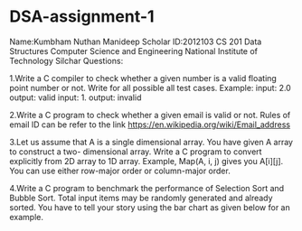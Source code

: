 # DSA-assignment-1
Name:Kumbham Nuthan Manideep Scholar ID:2012103 CS 201 Data Structures Computer Science and Engineering National Institute of Technology Silchar Questions:

1.Write a C compiler to check whether a given number is a valid floating point number or not. Write for all possible all test cases. Example: input: 2.0 output: valid input: 1. output: invalid

2.Write a C program to check whether a given email is valid or not. Rules of email ID can be refer to the link https://en.wikipedia.org/wiki/Email_address

3.Let us assume that A is a single dimensional array. You have given A array to construct a two- dimensional array. Write a C program to convert explicitly from 2D array to 1D array. Example, Map(A, i, j) gives you A[i][j]. You can use either row-major order or column-major order.

4.Write a C program to benchmark the performance of Selection Sort and Bubble Sort. Total input items may be randomly generated and already sorted. You have to tell your story using the bar chart as given below for an example.
